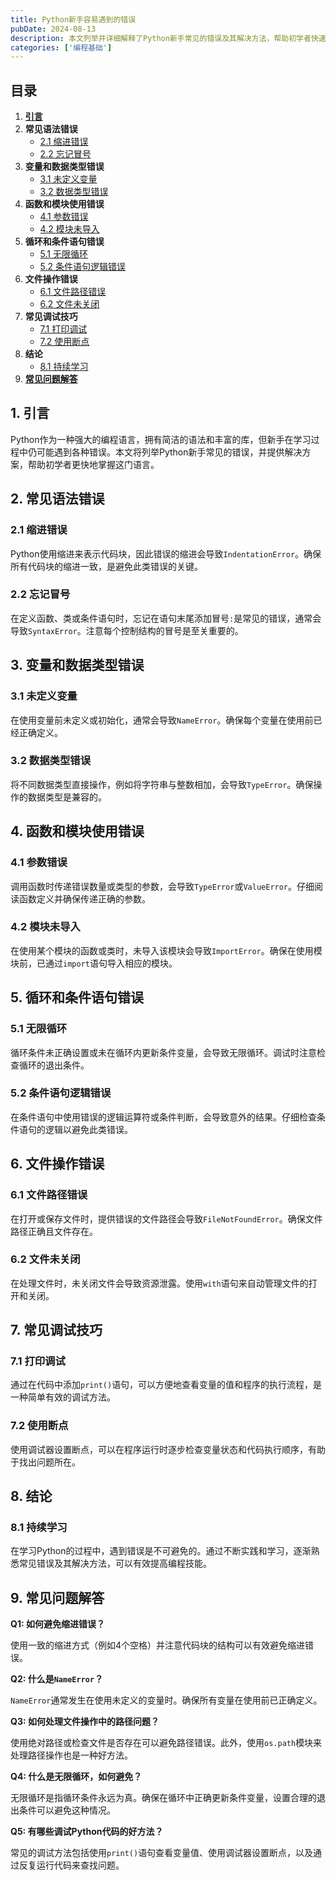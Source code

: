 ```yaml
---
title: Python新手容易遇到的错误
pubDate: 2024-08-13
description: 本文列举并详细解释了Python新手常见的错误及其解决方法，帮助初学者快速上手编程。
categories: ['编程基础']
---
```


## 目录

1. [**引言**](#1-引言)
2. **常见语法错误**
   - [2.1 缩进错误](#21-缩进错误)
   - [2.2 忘记冒号](#22-忘记冒号)
3. **变量和数据类型错误**
   - [3.1 未定义变量](#31-未定义变量)
   - [3.2 数据类型错误](#32-数据类型错误)
4. **函数和模块使用错误**
   - [4.1 参数错误](#41-参数错误)
   - [4.2 模块未导入](#42-模块未导入)
5. **循环和条件语句错误**
   - [5.1 无限循环](#51-无限循环)
   - [5.2 条件语句逻辑错误](#52-条件语句逻辑错误)
6. **文件操作错误**
   - [6.1 文件路径错误](#61-文件路径错误)
   - [6.2 文件未关闭](#62-文件未关闭)
7. **常见调试技巧**
   - [7.1 打印调试](#71-打印调试)
   - [7.2 使用断点](#72-使用断点)
8. **结论**
   - [8.1 持续学习](#81-持续学习)
9. [**常见问题解答**](#9-常见问题解答)

## 1. 引言

Python作为一种强大的编程语言，拥有简洁的语法和丰富的库，但新手在学习过程中仍可能遇到各种错误。本文将列举Python新手常见的错误，并提供解决方案，帮助初学者更快地掌握这门语言。

## 2. 常见语法错误

### 2.1 缩进错误

Python使用缩进来表示代码块，因此错误的缩进会导致`IndentationError`。确保所有代码块的缩进一致，是避免此类错误的关键。

### 2.2 忘记冒号

在定义函数、类或条件语句时，忘记在语句末尾添加冒号`:`是常见的错误，通常会导致`SyntaxError`。注意每个控制结构的冒号是至关重要的。

## 3. 变量和数据类型错误

### 3.1 未定义变量

在使用变量前未定义或初始化，通常会导致`NameError`。确保每个变量在使用前已经正确定义。

### 3.2 数据类型错误

将不同数据类型直接操作，例如将字符串与整数相加，会导致`TypeError`。确保操作的数据类型是兼容的。

## 4. 函数和模块使用错误

### 4.1 参数错误

调用函数时传递错误数量或类型的参数，会导致`TypeError`或`ValueError`。仔细阅读函数定义并确保传递正确的参数。

### 4.2 模块未导入

在使用某个模块的函数或类时，未导入该模块会导致`ImportError`。确保在使用模块前，已通过`import`语句导入相应的模块。

## 5. 循环和条件语句错误

### 5.1 无限循环

循环条件未正确设置或未在循环内更新条件变量，会导致无限循环。调试时注意检查循环的退出条件。

### 5.2 条件语句逻辑错误

在条件语句中使用错误的逻辑运算符或条件判断，会导致意外的结果。仔细检查条件语句的逻辑以避免此类错误。

## 6. 文件操作错误

### 6.1 文件路径错误

在打开或保存文件时，提供错误的文件路径会导致`FileNotFoundError`。确保文件路径正确且文件存在。

### 6.2 文件未关闭

在处理文件时，未关闭文件会导致资源泄露。使用`with`语句来自动管理文件的打开和关闭。

## 7. 常见调试技巧

### 7.1 打印调试

通过在代码中添加`print()`语句，可以方便地查看变量的值和程序的执行流程，是一种简单有效的调试方法。

### 7.2 使用断点

使用调试器设置断点，可以在程序运行时逐步检查变量状态和代码执行顺序，有助于找出问题所在。

## 8. 结论

### 8.1 持续学习

在学习Python的过程中，遇到错误是不可避免的。通过不断实践和学习，逐渐熟悉常见错误及其解决方法，可以有效提高编程技能。

## 9. 常见问题解答

**Q1: 如何避免缩进错误？**

使用一致的缩进方式（例如4个空格）并注意代码块的结构可以有效避免缩进错误。

**Q2: 什么是`NameError`？**

`NameError`通常发生在使用未定义的变量时。确保所有变量在使用前已正确定义。

**Q3: 如何处理文件操作中的路径问题？**

使用绝对路径或检查文件是否存在可以避免路径错误。此外，使用`os.path`模块来处理路径操作也是一种好方法。

**Q4: 什么是无限循环，如何避免？**

无限循环是指循环条件永远为真。确保在循环中正确更新条件变量，设置合理的退出条件可以避免这种情况。

**Q5: 有哪些调试Python代码的好方法？**

常见的调试方法包括使用`print()`语句查看变量值、使用调试器设置断点，以及通过反复运行代码来查找问题。